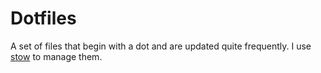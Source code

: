 # Dotfiles #

A set of files that begin with a dot and are updated quite frequently. I use
[stow](https://www.gnu.org/software/stow/) to manage them.
